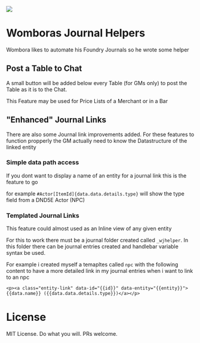 ![](https://img.shields.io/badge/Foundry-v0.8.9-informational)
<!--- Downloads @ Latest Badge -->
<!--- replace <user>/<repo> with your username/repository -->
<!--- ![Latest Release Download Count](https://img.shields.io/github/downloads/woodworker/womboras-journal-helper/latest/module.zip) -->

<!--- Forge Bazaar Install % Badge -->
<!--- replace <your-module-name> with the `name` in your manifest -->
<!--- ![Forge Installs](https://img.shields.io/badge/dynamic/json?label=Forge%20Installs&query=package.installs&suffix=%25&url=https%3A%2F%2Fforge-vtt.com%2Fapi%2Fbazaar%2Fpackage%2Fwomboras-journal-helper&colorB=4aa94a) -->

# Womboras Journal Helpers

Wombora likes to automate his Foundry Journals so he wrote some helper

## Post a Table to Chat
A small button will be added below every Table (for GMs only) to post the Table
as it is to the Chat.

This Feature may be used for Price Lists of a Merchant or in a Bar

## "Enhanced" Journal Links

There are also some Journal link improvements added.
For these features to function propperly the GM actually need to know the Datastructure of
the linked entity

### Simple data path access
If you dont want to display a name of an entity for a journal link this is the feature to go

for example `#Actor[ItemId]{data.data.details.type}` will show the type field from a DND5E Actor (NPC)

### Templated Journal Links

This feature could almost used as an Inline view of any given entity

For this to work there must be a journal folder created called `_wjhelper`.
In this folder there can be journal entries created and handlebar variable syntax be used.

For example i created myself a temapltes called `npc` with the following content to have a more detailed link
in my journal entries when i want to link to an npc
```
<p><a class="entity-link" data-id="{{id}}" data-entity="{{entity}}">{{data.name}} ({{data.data.details.type}})</a></p>
```


# License
MIT License. Do what you will. PRs welcome. 
